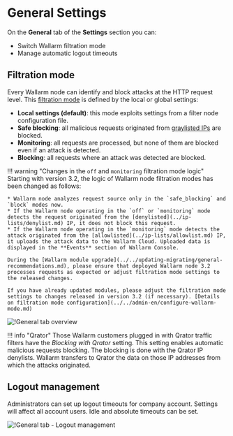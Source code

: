 [link-config-parameters]:       ../../admin-en/configure-wallarm-mode.md

[img-general-settings]:         ../../images/configuration-guides/configure-wallarm-mode/en/general-settings-page-with-safe-blocking.png

# General Settings

On the **General** tab of the **Settings** section you can:

* Switch Wallarm filtration mode
* Manage automatic logout timeouts

## Filtration mode

Every Wallarm node can identify and block attacks at the HTTP request level. This [filtration mode][link-config-parameters] is defined by the local or global settings:

* **Local settings (default)**: this mode exploits settings from a filter node configuration file.
* **Safe blocking**: all malicious requests originated from [graylisted IPs](../ip-lists/graylist.md) are blocked.
* **Monitoring**: all requests are processed, but none of them are blocked even if an attack is detected.
* **Blocking**: all requests where an attack was detected are blocked.

!!! warning "Changes in the `off` and `monitoring` filtration mode logic"
    Starting with version 3.2, the logic of Wallarm node filtration modes has been changed as follows:

    * Wallarm node analyzes request source only in the `safe_blocking` and `block` modes now.
    * If the Wallarm node operating in the `off` or `monitoring` mode detects the request originated from the [denylisted](../ip-lists/denylist.md) IP, it does not block this request.
    * If the Wallarm node operating in the `monitoring` mode detects the attack originated from the [allowlisted](../ip-lists/allowlist.md) IP, it uploads the attack data to the Wallarm Cloud. Uploaded data is displayed in the **Events** section of Wallarm Console.

    During the [Wallarm module upgrade](../../updating-migrating/general-recommendations.md), please ensure that deployed Wallarm node 3.2 processes requests as expected or adjust filtration mode settings to the released changes.

    If you have already updated modules, please adjust the filtration mode settings to changes released in version 3.2 (if necessary). [Details on filtration mode configuration](../../admin-en/configure-wallarm-mode.md)

![!General tab overview][img-general-settings]

!!! info "Qrator"
    Those Wallarm customers plugged in with Qrator traffic filters have the *Blocking with Qrator* setting. This setting enables automatic malicious requests blocking. The blocking is done with the Qrator IP denylists. Wallarm transfers to Qrator the data on those IP addresses from which the attacks originated.

## Logout management

Administrators can set up logout timeouts for company account. Settings will affect all account users. Idle and absolute timeouts can be set.

![!General tab - Logout management](../../images/configuration-guides/configure-wallarm-mode/en/general-settings-logout-management.png)
